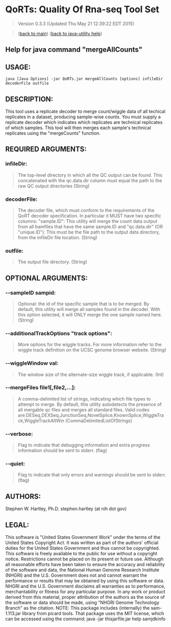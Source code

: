 # QoRTs: Quality Of Rna-seq Tool Set
> Version 0.3.3 (Updated Thu May 21 12:39:22 EDT 2015)

> ([back to main](../index.html)) ([back to java-utility help](index.html))

## Help for java command "mergeAllCounts"

## USAGE:

    java [Java Options] -jar QoRTs.jar mergeAllCounts [options] infileDir decoderFile outfile


## DESCRIPTION:

This tool uses a replicate decoder to merge count/wiggle data of all techical replicates in a dataset, producing sample\-wise counts\. You must supply a replicate decoder which indicates which replicates are technical replicates of which samples\. This tool will then merges each sample's technical replicates using the "mergeCounts" function\.

## REQUIRED ARGUMENTS:
### infileDir:

> The top-level directory in which all the QC output can be found. This concatenated with the qc.data.dir column must equal the path to the raw QC output directories (String)


### decoderFile:

> The decoder file, which must conform to the requirements of the QoRT decoder specification. In particular it MUST have two specific columns: 
"sample.ID": This utility will merge the count data output from all bamfiles that have the same sample.ID
and
"qc.data.dir" (OR "unique.ID"): This must be the file path to the output data directory, from the infileDir file location. (String)


### outfile:

> The output file directory. (String)



## OPTIONAL ARGUMENTS:
### --sampleID sampid:

> Optional: the id of the specific sample that is to be merged. By default, this utility will merge all samples found in the decoder. With this option selected, it will ONLY merge the one sample named here. (String)

### --additionalTrackOptions "track options":

> More options for the wiggle tracks. For more information refer to the wiggle track definition on the UCSC genome browser website. (String)

### --wiggleWindow val:

> The window size of the alternate-size wiggle track, if applicable. (Int)

### --mergeFiles file1[,file2,...]:

> A comma-delimited list of strings, indicating which file types to attempt to merge. By default, this utility autodetects the presence of all mergable qc files and merges all standard files. Valid codes are:DESeq,DEXSeq,JunctionSeq,NovelSplice,KnownSplice,WiggleTrack,WiggleTrackAltWin (CommaDelimitedListOfStrings)

### --verbose:

> Flag to indicate that debugging information and extra progress information should be sent to stderr. (flag)

### --quiet:

> Flag to indicate that only errors and warnings should be sent to stderr. (flag)

## AUTHORS:

Stephen W\. Hartley, Ph\.D\. stephen\.hartley \(at nih dot gov\)

## LEGAL:

 This software is "United States Government Work" under the terms of the United States Copyright  Act\.  It was written as part of the authors' official duties for the United States Government and  thus cannot be copyrighted\.  This software is freely available to the public for use without a  copyright notice\.  Restrictions cannot be placed on its present or future use\.  Although all reasonable efforts have been taken to ensure the accuracy and reliability of the  software and data, the National Human Genome Research Institute \(NHGRI\) and the U\.S\. Government  does not and cannot warrant the performance or results that may be obtained by using this software  or data\.  NHGRI and the U\.S\. Government disclaims all warranties as to performance, merchantability  or fitness for any particular purpose\.  In any work or product derived from this material, proper attribution of the authors as the source  of the software or data should be made, using "NHGRI Genome Technology Branch" as the citation\.  NOTE: This package includes \(internally\) the sam\-1\.113\.jar library from picard tools\. That package uses the MIT license, which can be accessed using the command:  java \-jar thisjarfile\.jar help samjdkinfo

